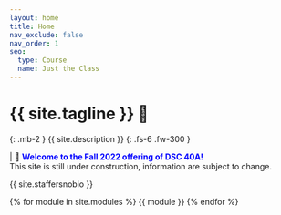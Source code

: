 ```yaml
---
layout: home
title: Home
nav_exclude: false
nav_order: 1
seo:
  type: Course
  name: Just the Class
---
```


# {{ site.tagline }} 🥑
{: .mb-2 }
{{ site.description }}
{: .fs-6 .fw-300 }

| 🎉 <span style='color:Blue'><b>Welcome to the Fall 2022 offering of DSC 40A!</b></span> <br> This site is still under construction, information are subject to change.

{{ site.staffersnobio }}

<!-- [Lecture Recordings](https://podcast.ucsd.edu/watch/fa21/dsc40a_a00){: .btn .btn-blue } [Assignment Solutions](https://campuswire.com/c/GF82D3B2E/feed/73){: .btn .btn-purple }-->



{% for module in site.modules %}
{{ module }}
{% endfor %}
